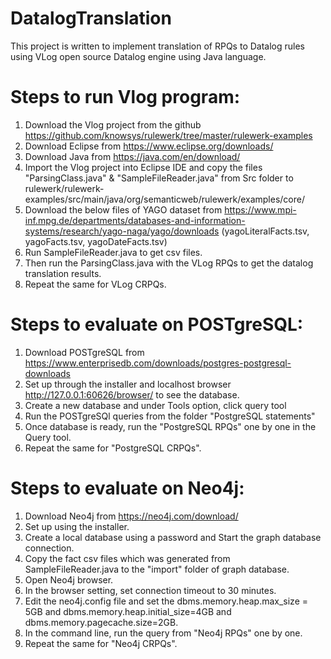# DatalogTranslation
This project is written to implement translation of RPQs to Datalog rules using VLog open source Datalog engine using Java language.

# Steps to run Vlog program:
1) Download the Vlog project from the github https://github.com/knowsys/rulewerk/tree/master/rulewerk-examples 
2) Download Eclipse from https://www.eclipse.org/downloads/
3) Download Java from https://java.com/en/download/
4) Import the Vlog project into Eclipse IDE and copy the files "ParsingClass.java" & "SampleFileReader.java" from Src folder to rulewerk/rulewerk-examples/src/main/java/org/semanticweb/rulewerk/examples/core/
5) Download the below files of YAGO dataset from https://www.mpi-inf.mpg.de/departments/databases-and-information-systems/research/yago-naga/yago/downloads (yagoLiteralFacts.tsv, yagoFacts.tsv, yagoDateFacts.tsv)
6) Run SampleFileReader.java to get csv files.
7) Then run the ParsingClass.java with the VLog RPQs to get the datalog translation results.
8) Repeat the same for VLog CRPQs.

# Steps to evaluate on POSTgreSQL:
1) Download POSTgreSQL from https://www.enterprisedb.com/downloads/postgres-postgresql-downloads
2) Set up through the installer and localhost browser http://127.0.0.1:60626/browser/ to see the database.
3) Create a new database and under Tools option, click query tool 
4) Run the POSTgreSQl queries from the folder "PostgreSQL statements"
5) Once database is ready, run the "PostgreSQL RPQs" one by one in the Query tool.
6) Repeat the same for "PostgreSQL CRPQs".

# Steps to evaluate on Neo4j:
1) Download Neo4j from https://neo4j.com/download/
2) Set up using the installer.
3) Create a local database using a password and Start the graph database connection.
4) Copy the fact csv files which was generated from SampleFileReader.java to the "import" folder of graph database.
5) Open Neo4j browser.
6) In the browser setting, set connection timeout to 30 minutes.
7) Edit the neo4j.config file and set the dbms.memory.heap.max_size = 5GB and dbms.memory.heap.initial_size=4GB and dbms.memory.pagecache.size=2GB.
8) In the command line, run the query from "Neo4j RPQs" one by one.
9) Repeat the same for "Neo4j CRPQs".
